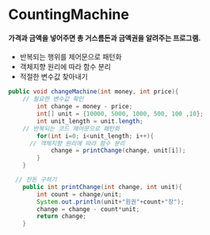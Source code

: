 # CountingMachine

#### 가격과 금액을 넣어주면 총 거스름돈과 금액권을 알려주는 프로그램. 

- 반복되는 행위를 제어문으로 패턴화
- 객체지향 원리에 따라 함수 분리
- 적절한 변수값 찾아내기

```java
public void changeMachine(int money, int price){
    // 필요한 변수값 확인
		int change = money - price;
		int[] unit = {10000, 5000, 1000, 500, 100 ,10};
		int unit_length = unit.length;
    // 반복되는 코드 제어문으로 패턴화
		for(int i=0; i<unit_length; i++){
      // 객체지향 원리에 따라 함수 분리
			change = printChange(change, unit[i]);
		}
	}

  // 잔돈 구하기
	public int printChange(int change, int unit){
		int count = change/unit;
		System.out.println(unit+"원권"+count+"장");
		change = change - count*unit;
		return change;
	}
```
